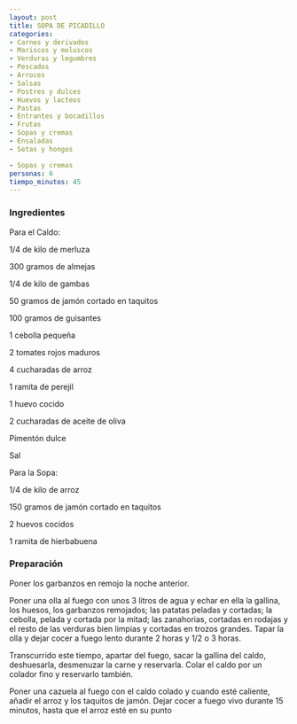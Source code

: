 ```yaml
---
layout: post
title: SOPA DE PICADILLO
categories:
- Carnes y derivados
- Mariscos y moluscos
- Verduras y legumbres
- Pescados
- Arroces
- Salsas
- Postres y dulces
- Huevos y lacteos
- Pastas
- Entrantes y bocadillos
- Frutas
- Sopas y cremas
- Ensaladas
- Setas y hongos

- Sopas y cremas
personas: 6 
tiempo_minutos: 45 
---
```

<h3>Ingredientes</h3>
Para el Caldo:

1/4 de kilo de merluza

300 gramos de almejas

1/4 de kilo de gambas

50 gramos de jamón cortado en taquitos

100 gramos de guisantes

1 cebolla pequeña

2 tomates rojos maduros

4 cucharadas de arroz

1 ramita de perejil

1 huevo cocido

2 cucharadas de aceite de oliva

Pimentón dulce

Sal

Para la Sopa:

1/4 de kilo de arroz

150 gramos de jamón cortado en taquitos

2 huevos cocidos

1 ramita de hierbabuena

<h3>Preparación</h3>
Poner los garbanzos en remojo la noche anterior.

Poner una olla al fuego con unos 3 litros de agua y echar en ella la gallina, los huesos, los garbanzos remojados; las patatas peladas y cortadas; la cebolla, pelada y cortada por la mitad; las zanahorias, cortadas en rodajas y el resto de las verduras bien limpias y cortadas en trozos grandes. Tapar la olla y dejar cocer a fuego lento durante 2 horas y 1/2 o 3 horas.

Transcurrido este tiempo, apartar del fuego, sacar la gallina del caldo, deshuesarla, desmenuzar la carne y reservarla. Colar el caldo por un colador fino y reservarlo también.

Poner una cazuela al fuego con el caldo colado y cuando esté caliente, añadir el arroz y los taquitos de jamón. Dejar cocer a fuego vivo durante 15 minutos, hasta que el arroz esté en su punto

